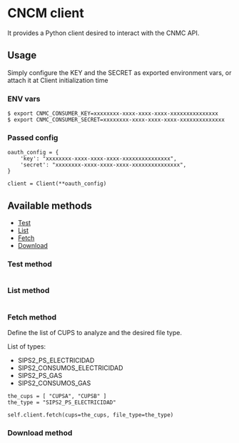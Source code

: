# CNCM client

It provides a Python client desired to interact with the CNMC API.

## Usage

Simply configure the KEY and the SECRET as exported environment vars, or attach it at Client initialization time

### ENV vars

```
$ export CNMC_CONSUMER_KEY=xxxxxxxx-xxxx-xxxx-xxxx-xxxxxxxxxxxxxxx
$ export CNMC_CONSUMER_SECRET=xxxxxxxx-xxxx-xxxx-xxxx-xxxxxxxxxxxxxx

```

### Passed config

```
oauth_config = {
    'key': "xxxxxxxx-xxxx-xxxx-xxxx-xxxxxxxxxxxxxxx",
    'secret': "xxxxxxxx-xxxx-xxxx-xxxx-xxxxxxxxxxxxxxx",
}

client = Client(**oauth_config)
```

## Available methods

- [Test](#test-method)
- [List](#list-method)
- [Fetch](#fetch-method)
- [Download](#download-method)

### Test method

```

```


### List method

```
```


### Fetch method

Define the list of CUPS to analyze and the desired file type.

List of types:
- SIPS2_PS_ELECTRICIDAD
- SIPS2_CONSUMOS_ELECTRICIDAD
- SIPS2_PS_GAS
- SIPS2_CONSUMOS_GAS

```
the_cups = [ "CUPSA", "CUPSB" ]
the_type = "SIPS2_PS_ELECTRICIDAD"

self.client.fetch(cups=the_cups, file_type=the_type)
```


### Download method

```
```

